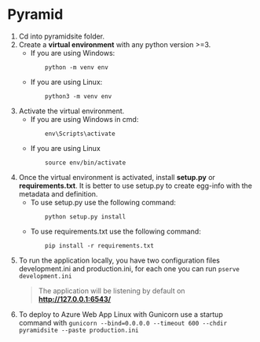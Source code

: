 # Pyramid
1. Cd into pyramidsite folder.
2. Create a **virtual environment** with any python version >=3.
    - If you are using Windows:
        ```shell
            python -m venv env
        ```
    - If you are using Linux:
        ```shell
            python3 -m venv env
       ```
3. Activate the virtual environment.
    - If you are using Windows in cmd:
        ```shell
            env\Scripts\activate
        ```
    - If you are using Linux
        ```shell
            source env/bin/activate
        ```
4. Once the virtual environment is activated, install  **setup.py** or **requirements.txt**.
It is better to use setup.py to create egg-info with the metadata and definition.
    - To use setup.py use the following command:
        ```shell
            python setup.py install
        ```
    - To use requirements.txt use the following command:
        ```shell
            pip install -r requirements.txt
        ```
5. To run the application locally, you have two configuration files development.ini and production.ini, for each one you can run `pserve development.ini` 
    > The application will be listening by default on **http://127.0.0.1:6543/**
6. To deploy to Azure Web App Linux with Gunicorn use a startup command with `gunicorn --bind=0.0.0.0 --timeout 600 --chdir pyramidsite --paste production.ini`